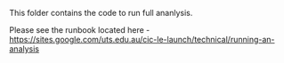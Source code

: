 This folder contains the code to run full ananlysis.

Please see the runbook located here - https://sites.google.com/uts.edu.au/cic-le-launch/technical/running-an-analysis
